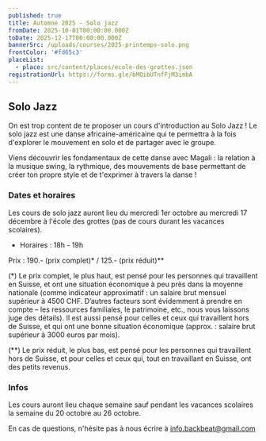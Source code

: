 ```yaml
---
published: true
title: Automne 2025 - Solo jazz
fromDate: 2025-10-01T00:00:00.000Z
toDate: 2025-12-17T00:00:00.000Z
bannerSrc: /uploads/courses/2025-printemps-solo.png
frontColor: '#fd65c3'
placeList:
  - place: src/content/places/ecole-des-grottes.json
registrationUrl: https://forms.gle/bMQibUTnfFjM3imbA
---
```


## Solo Jazz

On est trop content de te proposer un cours d'introduction au Solo Jazz ! Le solo jazz est une danse africaine-américaine qui te permettra à la fois d'explorer le mouvement en solo et de partager avec le groupe.

Viens découvrir les fondamentaux de cette danse avec Magali : la relation à la musique swing, la rythmique, des mouvements de base permettant de créer ton propre style et de t'exprimer à travers la danse ! 

### Dates et horaires

Les cours de solo jazz auront lieu du mercredi 1er octobre au mercredi 17 décembre à l'école des grottes (pas de cours durant les vacances scolaires).

* Horaires : 18h - 19h

Prix : 190.- (prix complet)* / 125.- (prix réduit)**

(*) Le prix complet, le plus haut, est pensé pour les personnes qui travaillent en Suisse, et ont une situation économique à peu près dans la moyenne nationale (comme indicateur approximatif : un salaire brut mensuel supérieur à 4500 CHF. D’autres facteurs sont évidemment à prendre en compte  – les ressources familiales, le patrimoine, etc., nous vous laissons juge des détails). Il est aussi pensé pour celles et ceux qui travaillent hors de Suisse, et qui ont une bonne situation économique (approx. : salaire brut supérieur à 3000 euros par mois).

(**) Le prix réduit, le plus bas, est pensé pour les personnes qui travaillent hors de Suisse, et pour celles et ceux qui, tout en travaillant en Suisse, ont des petits revenus.

### Infos

Les cours auront lieu chaque semaine sauf pendant les vacances scolaires la semaine du 20 octobre au 26 octobre. 

En cas de questions, n'hésite pas à nous écrire à [info.backbeat@gmail.com](mailto:info.backbeat@gmail.com)
